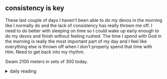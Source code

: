 ## consistency is key

These last couple of days I haven't been able to do my devos in the morning like I normally do and the lack of consistency has really thrown me off. I need to do better with sleeping on time so I could wake up early enough to do my devos and finish without feeling rushed. The time I spend with God in the morning is really the most important part of my day and I feel like everything else is thrown off when I don't properly spend that time with Him. Need to get back into my rhythm.

Swam 2100 meters in sets of 300 today.

<details markdown="1">
<summary>daily reading</summary>

| {{ page.date | date: "%B %-d, %Y" }} |
| :-------------: |
| [Deut. 21; Ps. 108–109; Isa. 48; Rev. 18]({% link pages/Bible-year-1.md %}) |
| [WCF 20; WLC 134-139; WSC 73-75]({% link pages/westminster-month-1.md %}) |
| [The Nicene Creed](https://threeforms.org/the-nicene-creed/) |

</details>